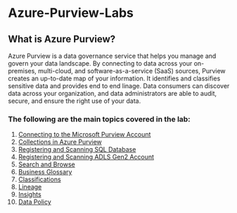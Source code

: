 # Azure-Purview-Labs

## What is Azure Purview?
Azure Purview is a data governance service that helps you manage and govern your data landscape. 
By connecting to data across your on-premises, multi-cloud, and software-as-a-service (SaaS) sources, Purview creates an up-to-date map of your information. 
It identifies and classifies sensitive data and provides end to end linage.
Data consumers can discover data across your organization, and data administrators are able to audit, secure, and ensure the right use of your data.

### The following are the main topics covered in the lab:
1. [Connecting to the Microsoft Purview Account](./steps/01_connecting-to-microsoft-purview-portal/documentation.md)
2. [Collections in Azure Purview](./steps/02_creating-collection-and-adding-role-assignments/documentation.md)
3. [Registering and Scanning SQL Database](./steps/03_registering-and-scanning-sql-db-source/documentation.md)
4. [Registering and Scanning ADLS Gen2 Account](./steps/04_registering-and-scanning-adls-gen2-account/documentation.md)
5. [Search and Browse](./steps/05_searching-and-editing-assets/documentation.md)
6. [Business Glossary](./steps/06_maintaining-glossary-by-creating-and-importing-terms/documentation.md)
7. [Classifications](./steps/07_create-classification-rule-and-scan-rule-set/documentation.md)
8. [Lineage](./steps/08_track-data-lineage-by-connecting-azure-data-factory/documentation.md)
9. [Insights](./steps/09_view-data-insights/documentation.md)
10. [Data Policy](./steps/10_create-and-manage-data-policy/documentation.md)

